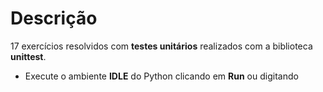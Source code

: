 # Descrição

17 exercícios resolvidos com <b>testes unitários</b> realizados com a biblioteca <b>unittest</b>.

<ul>
  <li>Execute o ambiente <b>IDLE</b> do Python clicando em <b>Run</b> ou digitando 
</ul>
